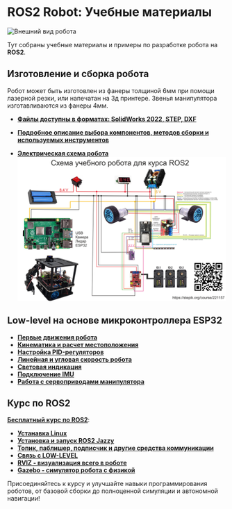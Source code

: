 # ROS2 Robot: Учебные материалы

![Внешний вид робота](https://github.com/stepanburmistrov/ROS2_robotV1/blob/main/3D/3d_Real.png?raw=true)

Тут собраны учебные материалы и примеры по разработке робота на **ROS2**.


## Изготовление и сборка робота
Робот может быть изготовлен из фанеры толщиной 6мм при помощи лазерной резки, или напечатан на 3д принтере. 
Звенья манипулятора изготавливаются из фанеры 4мм.
- [**Файлы доступны в форматах: SolidWorks 2022, STEP, DXF**](https://github.com/stepanburmistrov/ROS2_robotV1/tree/main/3D)

- [**Подробное описание выбора компонентов, методов сборки и используемых инструментов**](https://stepik.org/lesson/1590256/step/1?unit=1611795)

- [**Электрическая схема робота**](https://github.com/stepanburmistrov/ROS2_robotV1/blob/main/Circuit/ROS2_Robot_Circuit.pdf)
![Электрическая схема робота](https://github.com/stepanburmistrov/ROS2_robotV1/blob/main/Circuit/ROS2_Robot_Circuit_small.png?raw=true)

## Low-level на основе микроконтроллера ESP32
- [**Первые движения робота**](https://stepik.org/lesson/1590257/step/1?unit=1611796)
- [**Кинематика и расчет местоположения**](https://stepik.org/lesson/1590257/step/2?unit=1611796)
- [**Настройка PID-регуляторов**](https://stepik.org/lesson/1590257/step/4?unit=1611796)
- [**Линейная и угловая скорость робота**](https://stepik.org/lesson/1590257/step/7?unit=1611796)
- [**Световая индикация**](https://stepik.org/lesson/1590257/step/10?unit=1611796)
- [**Подключение IMU**](https://stepik.org/lesson/1590257/step/11?unit=1611796)
- [**Работа с сервоприводами манипулятора**](https://stepik.org/lesson/1590257/step/13?unit=1611796)

## Курс по ROS2
[**Бесплатный курс по ROS2**](https://stepik.org/course/221157):
- [**Устанавка Linux**](https://stepik.org/lesson/1505338/step/1?unit=1525484)
- [**Установка и запуск ROS2 Jazzy**](https://stepik.org/lesson/1505346/step/1?unit=1525492)
- [**Топик, паблишер, подписчик и другие средства коммуникации**](https://stepik.org/lesson/1597035/step/1?unit=1618661)
- [**Связь с LOW-LEVEL**](https://stepik.org/lesson/1590260/step/1?unit=1611799)
- [**RVIZ -  визуализация всего в роботе**](https://stepik.org/lesson/1612393/step/1?unit=1634192)
- [**Gazebo - симулятор робота с физикой**](https://stepik.org/lesson/1612395/step/1?unit=1634194)

Присоединяйтесь к курсу и улучшайте навыки программирования роботов, от базовой сборки до полноценной симуляции и автономной навигации!
